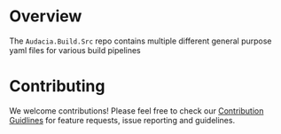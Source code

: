 # Overview

The `Audacia.Build.Src` repo contains multiple different general purpose yaml files for various build pipelines


# Contributing
We welcome contributions! Please feel free to check our [Contribution Guidlines](https://github.com/audaciaconsulting/.github/blob/main/CONTRIBUTING.md) for feature requests, issue reporting and guidelines.